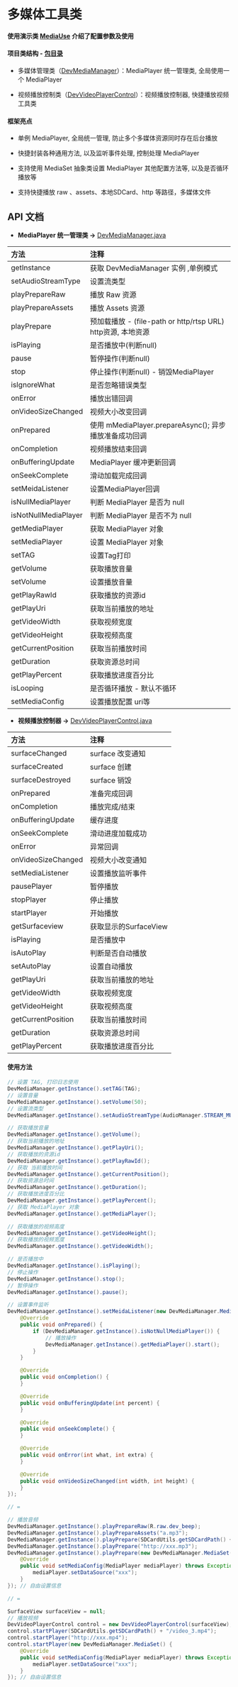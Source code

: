 # 多媒体工具类

#### 使用演示类 [MediaUse](https://github.com/afkT/DevUtils/blob/master/app/src/main/java/com/dev/utils/media/MediaUse.java) 介绍了配置参数及使用

#### 项目类结构 - [包目录](https://github.com/afkT/DevUtils/tree/master/DevLibUtils/src/main/java/dev/utils/app/player)

* 多媒体管理类（[DevMediaManager](https://github.com/afkT/DevUtils/blob/master/DevLibUtils/src/main/java/dev/utils/app/player/DevMediaManager.java)）：MediaPlayer 统一管理类, 全局使用一个 MediaPlayer

* 视频播放控制类（[DevVideoPlayerControl](https://github.com/afkT/DevUtils/blob/master/DevLibUtils/src/main/java/dev/utils/app/player/DevVideoPlayerControl.java)）：视频播放控制器, 快捷播放视频工具类


#### 框架亮点

* 单例 MediaPlayer, 全局统一管理, 防止多个多媒体资源同时存在后台播放

* 快捷封装各种通用方法, 以及监听事件处理, 控制处理 MediaPlayer

* 支持使用 MediaSet 抽象类设置 MediaPlayer 其他配置方法等, 以及是否循环播放等

* 支持快捷播放 raw 、assets、本地SDCard、http 等路径，多媒体文件


## API 文档

* **MediaPlayer 统一管理类 ->** [DevMediaManager.java](https://github.com/afkT/DevUtils/blob/master/DevLibUtils/src/main/java/dev/utils/app/player/DevMediaManager.java)

| 方法 | 注释 |
| :- | :- |
| getInstance | 获取 DevMediaManager 实例 ,单例模式 |
| setAudioStreamType | 设置流类型 |
| playPrepareRaw | 播放 Raw 资源 |
| playPrepareAssets | 播放 Assets 资源 |
| playPrepare | 预加载播放 - (file-path or http/rtsp URL) http资源, 本地资源 |
| isPlaying | 是否播放中(判断null) |
| pause | 暂停操作(判断null) |
| stop | 停止操作(判断null) - 销毁MediaPlayer |
| isIgnoreWhat | 是否忽略错误类型 |
| onError | 播放出错回调 |
| onVideoSizeChanged | 视频大小改变回调 |
| onPrepared | 使用 mMediaPlayer.prepareAsync(); 异步播放准备成功回调 |
| onCompletion | 视频播放结束回调 |
| onBufferingUpdate | MediaPlayer 缓冲更新回调 |
| onSeekComplete | 滑动加载完成回调 |
| setMeidaListener | 设置MediaPlayer回调 |
| isNullMediaPlayer | 判断 MediaPlayer 是否为 null |
| isNotNullMediaPlayer | 判断 MediaPlayer 是否不为 null |
| getMediaPlayer | 获取 MediaPlayer 对象 |
| setMediaPlayer | 设置 MediaPlayer 对象 |
| setTAG | 设置Tag打印 |
| getVolume | 获取播放音量 |
| setVolume | 设置播放音量 |
| getPlayRawId | 获取播放的资源id |
| getPlayUri | 获取当前播放的地址 |
| getVideoWidth | 获取视频宽度 |
| getVideoHeight | 获取视频高度 |
| getCurrentPosition | 获取当前播放时间 |
| getDuration | 获取资源总时间 |
| getPlayPercent | 获取播放进度百分比 |
| isLooping | 是否循环播放 - 默认不循环 |
| setMediaConfig | 设置播放配置 uri等 |


* **视频播放控制器 ->** [DevVideoPlayerControl.java](https://github.com/afkT/DevUtils/blob/master/DevLibUtils/src/main/java/dev/utils/app/player/DevVideoPlayerControl.java)

| 方法 | 注释 |
| :- | :- |
| surfaceChanged | surface 改变通知 |
| surfaceCreated | surface 创建 |
| surfaceDestroyed | surface 销毁 |
| onPrepared | 准备完成回调 |
| onCompletion | 播放完成/结束 |
| onBufferingUpdate | 缓存进度 |
| onSeekComplete | 滑动进度加载成功 |
| onError | 异常回调 |
| onVideoSizeChanged | 视频大小改变通知 |
| setMediaListener | 设置播放监听事件 |
| pausePlayer | 暂停播放 |
| stopPlayer | 停止播放 |
| startPlayer | 开始播放 |
| getSurfaceview | 获取显示的SurfaceView |
| isPlaying | 是否播放中 |
| isAutoPlay | 判断是否自动播放 |
| setAutoPlay | 设置自动播放 |
| getPlayUri | 获取当前播放的地址 |
| getVideoWidth | 获取视频宽度 |
| getVideoHeight | 获取视频高度 |
| getCurrentPosition | 获取当前播放时间 |
| getDuration | 获取资源总时间 |
| getPlayPercent | 获取播放进度百分比 |


#### 使用方法
```java
// 设置 TAG, 打印日志使用
DevMediaManager.getInstance().setTAG(TAG);
// 设置音量
DevMediaManager.getInstance().setVolume(50);
// 设置流类型
DevMediaManager.getInstance().setAudioStreamType(AudioManager.STREAM_MUSIC);

// 获取播放音量
DevMediaManager.getInstance().getVolume();
// 获取当前播放的地址
DevMediaManager.getInstance().getPlayUri();
// 获取播放的资源id
DevMediaManager.getInstance().getPlayRawId();
// 获取 当前播放时间
DevMediaManager.getInstance().getCurrentPosition();
// 获取资源总时间
DevMediaManager.getInstance().getDuration();
// 获取播放进度百分比
DevMediaManager.getInstance().getPlayPercent();
// 获取 MediaPlayer 对象
DevMediaManager.getInstance().getMediaPlayer();

// 获取播放的视频高度
DevMediaManager.getInstance().getVideoHeight();
// 获取播放的视频宽度
DevMediaManager.getInstance().getVideoWidth();

// 是否播放中
DevMediaManager.getInstance().isPlaying();
// 停止操作
DevMediaManager.getInstance().stop();
// 暂停操作
DevMediaManager.getInstance().pause();

// 设置事件监听
DevMediaManager.getInstance().setMeidaListener(new DevMediaManager.MediaListener() {
    @Override
    public void onPrepared() {
        if (DevMediaManager.getInstance().isNotNullMediaPlayer()) {
            // 播放操作
            DevMediaManager.getInstance().getMediaPlayer().start();
        }
    }

    @Override
    public void onCompletion() {
    }

    @Override
    public void onBufferingUpdate(int percent) {
    }

    @Override
    public void onSeekComplete() {
    }

    @Override
    public void onError(int what, int extra) {
    }

    @Override
    public void onVideoSizeChanged(int width, int height) {
    }
});

// =

// 播放音频
DevMediaManager.getInstance().playPrepareRaw(R.raw.dev_beep);
DevMediaManager.getInstance().playPrepareAssets("a.mp3");
DevMediaManager.getInstance().playPrepare(SDCardUtils.getSDCardPath() + "/a.mp3");
DevMediaManager.getInstance().playPrepare("http://xxx.mp3");
DevMediaManager.getInstance().playPrepare(new DevMediaManager.MediaSet() {
    @Override
    public void setMediaConfig(MediaPlayer mediaPlayer) throws Exception {
        mediaPlayer.setDataSource("xxx");
    }
}); // 自由设置信息

// =

SurfaceView surfaceView = null;
// 播放视频
DevVideoPlayerControl control = new DevVideoPlayerControl(surfaceView);
control.startPlayer(SDCardUtils.getSDCardPath() + "/video_3.mp4");
control.startPlayer("http://xxx.mp4");
control.startPlayer(new DevMediaManager.MediaSet() {
    @Override
    public void setMediaConfig(MediaPlayer mediaPlayer) throws Exception {
        mediaPlayer.setDataSource("xxx");
    }
}); // 自由设置信息
```